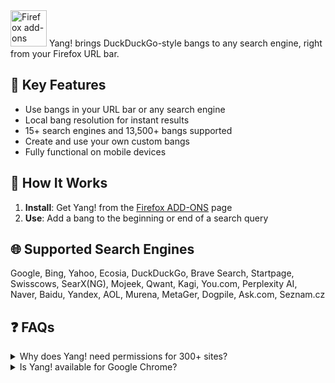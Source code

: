   <a href="https://addons.mozilla.org/addon/yang-addon/">
    <picture>
      <source srcset="https://i.imgur.com/ZluoP7T.png" media="(prefers-color-scheme: dark)">
      <img height="58" src="https://i.imgur.com/4PobQqE.png" alt="Firefox add-ons"></picture></a>
  <a/ 


Yang! brings DuckDuckGo-style bangs to any search engine, right from your Firefox URL bar.

## 🚀 Key Features

- Use bangs in your URL bar or any search engine
- Local bang resolution for instant results
- 15+ search engines and 13,500+ bangs supported
- Create and use your own custom bangs
- Fully functional on mobile devices

## 🔧 How It Works

1. **Install**: Get Yang! from the [Firefox ADD-ONS](https://addons.mozilla.org/addon/yang-addon/) page
2. **Use**: Add a bang to the beginning or end of a search query

## 🌐 Supported Search Engines

Google, Bing, Yahoo, Ecosia, DuckDuckGo, Brave Search, Startpage, Swisscows, SearX(NG), Mojeek, Qwant, Kagi, You.com, Perplexity AI, Naver, Baidu, Yandex, AOL, Murena, MetaGer, Dogpile, Ask.com, Seznam.cz


## ❓ FAQs

<details>
<summary>Why does Yang! need permissions for 300+ sites?</summary>
Instead of requesting data access for all sites, we explicitly specify the supported search engine sites in the permissions. While this list is extensive, you can view the exact sites in the manifest.json file.
</details>

<details>
<summary>Is Yang! available for Google Chrome?</summary>
No idea, I don't have this package installed on my system. I will not support it myself, but Pull Requests are welcome.
</details>

